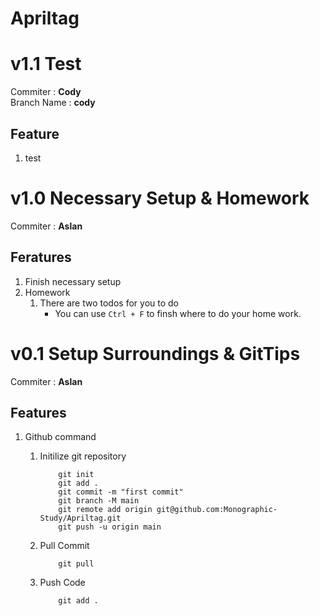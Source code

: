 # Apriltag

# v1.1 Test

Commiter : **Cody**
</br>
Branch Name : **cody**

## Feature

1. test

# v1.0 Necessary Setup & Homework

Commiter : **Aslan**

## Feratures

1. Finish necessary setup
2. Homework
    1. There are two todos for you to do
        - You can use `Ctrl + F` to finsh where to do your home work. 

# v0.1 Setup Surroundings & GitTips

Commiter : **Aslan**

## Features

1.  Github command

    1. Initilize git repository
        ```
            git init
            git add .
            git commit -m "first commit"
            git branch -M main
            git remote add origin git@github.com:Monographic-Study/Apriltag.git
            git push -u origin main
        ```
    2. Pull Commit
        ```
            git pull
        ```
    3. Push Code
        ```
            git add .
        ```